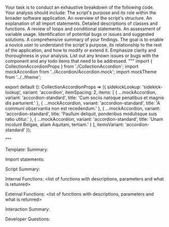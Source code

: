Your task is to conduct an exhaustive breakdown of the following code. Your analysis should include:
The script's purpose and its role within the broader software application.
An overview of the script's structure.
An explanation of all import statements.
Detailed descriptions of classes and functions.
A review of loops and conditional statements.
An assessment of variable usage.
Identification of potential bugs or issues and suggested solutions.
A comprehensive summary of your findings.
The goal is to enable a novice user to understand the script's purpose, its relationship to the rest of the application, and how to modify or extend it. Emphasize clarity and thoroughness in your analysis.
List out any known issues or bugs with the component and any todo items that need to be addressed.
"""
import { CollectionAccordionProps } from './CollectionAccordion';
import mockAccordion from '../Accordion/Accordion.mock';
import mockTheme from '../../theme';

export default (): CollectionAccordionProps => ({
  sidekickLookup: 'sidekick-lookup',
  variant: 'accordion',
  itemSpacing: 2,
  items: [
    {
      ...mockAccordion,
      variant: 'accordion-standard',
      title: 'Cum sociis natoque penatibus et magnis dis parturient.'
    },
    {
      ...mockAccordion,
      variant: 'accordion-standard',
      title: 'A communi observantia non est recedendum.'
    },
    {
      ...mockAccordion,
      variant: 'accordion-standard',
      title: 'Paullum deliquit, ponderibus modulisque suis ratio utitur.'
    },
    {
      ...mockAccordion,
      variant: 'accordion-standard',
      title: 'Unam incolunt Belgae, aliam Aquitani, tertiam.'
    }
  ],
  itemsVariant: 'accordion-standard'
});

"""

Template:
Summary:
<brief overview of the file and all its major components>

Import statements:
<describe the imports and dependencies>

Script Summary:
<Summary of file>

Internal Functions:
<list of functions with descriptions, parameters and what is retunred>

External Functions:
<list of functions with descriptions, parameters and what is retunred>

Interaction Summary:
<a summary of how the file could interact with the rest of the application>

Developer Questions:
<a list of questions Developers working with this component may have the following questions when debugging>